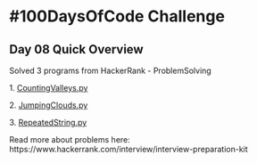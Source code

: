 


> <!DOCTYPE html>
<html>
<body>
<h1>#100DaysOfCode Challenge</h1>
<h2>Day 08 Quick Overview</h2>
<p>Solved 3 programs from HackerRank - ProblemSolving</p>
<p>1. <a href="CountingValleys.py">CountingValleys.py</a></p>
<p>2. <a href="JumpingClouds.py">JumpingClouds.py</a></p>
<p>3. <a href="Repeatedstring.py">RepeatedString.py</a></p>
</body>
<p>Read more about problems here: <a hrerf='https://www.hackerrank.com/interview/interview-preparation-kit'>https://www.hackerrank.com/interview/interview-preparation-kit</a></p>
</html>
<!--stackedit_data:
eyJoaXN0b3J5IjpbMTk1NTIzMDEyNF19
-->